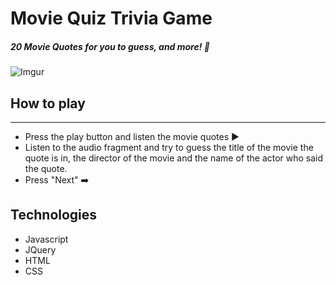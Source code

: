 # Movie Quiz Trivia Game 

#####  20 Movie Quotes for you to guess, and more! :cinema:

![Imgur](https://i.imgur.com/mjzlL0B.png)

## How to play
---
- Press the play button and listen the movie quotes  :arrow_forward:
- Listen to the audio fragment and try to guess the title of the movie the quote is in, the director of the movie and the name of the actor who said the quote. 
- Press "Next" :arrow_right:

## Technologies

- Javascript
- JQuery
- HTML
- CSS
